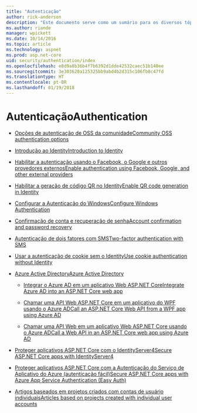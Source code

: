 ```yaml
---
title: "Autenticação"
author: rick-anderson
description: "Este documento serve como um sumário para os diversos tópicos sobre autenticação do ASP.NET Core."
ms.author: riande
manager: wpickett
ms.date: 10/14/2016
ms.topic: article
ms.technology: aspnet
ms.prod: asp.net-core
uid: security/authentication/index
ms.openlocfilehash: e8d9a8b36b4f7b6392d1dde42532caec51b140ee
ms.sourcegitcommit: 3e303620a125325bb9abd4b2d315c106fb8c47fd
ms.translationtype: HT
ms.contentlocale: pt-BR
ms.lasthandoff: 01/19/2018
---
```

# <a name="authentication"></a><span data-ttu-id="2b694-103">Autenticação</span><span class="sxs-lookup"><span data-stu-id="2b694-103">Authentication</span></span>

* [<span data-ttu-id="2b694-104">Opções de autenticação de OSS da comunidade</span><span class="sxs-lookup"><span data-stu-id="2b694-104">Community OSS authentication options</span></span>](community.md)

* [<span data-ttu-id="2b694-105">Introdução ao Identity</span><span class="sxs-lookup"><span data-stu-id="2b694-105">Introduction to Identity</span></span>](identity.md)

* [<span data-ttu-id="2b694-106">Habilitar a autenticação usando o Facebook, o Google e outros provedores externos</span><span class="sxs-lookup"><span data-stu-id="2b694-106">Enable authentication using Facebook, Google, and other external providers</span></span>](social/index.md)

* [<span data-ttu-id="2b694-107">Habilitar a geração de código QR no Identity</span><span class="sxs-lookup"><span data-stu-id="2b694-107">Enable QR code generation in Identity</span></span>](identity-enable-qrcodes.md)

* [<span data-ttu-id="2b694-108">Configurar a Autenticação do Windows</span><span class="sxs-lookup"><span data-stu-id="2b694-108">Configure Windows Authentication</span></span>](windowsauth.md)

* [<span data-ttu-id="2b694-109">Confirmação de conta e recuperação de senha</span><span class="sxs-lookup"><span data-stu-id="2b694-109">Account confirmation and password recovery</span></span>](accconfirm.md)

* [<span data-ttu-id="2b694-110">Autenticação de dois fatores com SMS</span><span class="sxs-lookup"><span data-stu-id="2b694-110">Two-factor authentication with SMS</span></span>](2fa.md)

* [<span data-ttu-id="2b694-111">Usar a autenticação de cookie sem o Identity</span><span class="sxs-lookup"><span data-stu-id="2b694-111">Use cookie authentication without Identity</span></span>](cookie.md)

* [<span data-ttu-id="2b694-112">Azure Active Directory</span><span class="sxs-lookup"><span data-stu-id="2b694-112">Azure Active Directory</span></span>](azure-active-directory/index.md)

  * [<span data-ttu-id="2b694-113">Integrar o Azure AD em um aplicativo Web ASP.NET Core</span><span class="sxs-lookup"><span data-stu-id="2b694-113">Integrate Azure AD into an ASP.NET Core web app</span></span>](https://azure.microsoft.com/documentation/samples/active-directory-dotnet-webapp-openidconnect-aspnetcore/)

  * [<span data-ttu-id="2b694-114">Chamar uma API Web ASP.NET Core em um aplicativo do WPF usando o Azure AD</span><span class="sxs-lookup"><span data-stu-id="2b694-114">Call an ASP.NET Core Web API from a WPF app using Azure AD</span></span>](https://azure.microsoft.com/documentation/samples/active-directory-dotnet-native-aspnetcore/)

  * [<span data-ttu-id="2b694-115">Chamar uma API Web em um aplicativo Web ASP.NET Core usando o Azure AD</span><span class="sxs-lookup"><span data-stu-id="2b694-115">Call a Web API in an ASP.NET Core web app using Azure AD</span></span>](https://azure.microsoft.com/documentation/samples/active-directory-dotnet-webapp-webapi-openidconnect-aspnetcore/)

* [<span data-ttu-id="2b694-116">Proteger aplicativos ASP.NET Core com o IdentityServer4</span><span class="sxs-lookup"><span data-stu-id="2b694-116">Secure ASP.NET Core apps with IdentityServer4</span></span>](http://docs.identityserver.io/en/release/)

* [<span data-ttu-id="2b694-117">Proteger aplicativos ASP.NET Core com a Autenticação do Serviço de Aplicativo do Azure (autenticação fácil)</span><span class="sxs-lookup"><span data-stu-id="2b694-117">Secure ASP.NET Core apps with Azure App Service Authentication (Easy Auth)</span></span>](https://docs.microsoft.com/azure/app-service/app-service-authentication-overview)

* [<span data-ttu-id="2b694-118">Artigos baseados em projetos criados com contas de usuário individuais</span><span class="sxs-lookup"><span data-stu-id="2b694-118">Articles based on projects created with individual user accounts</span></span>](xref:security/authentication/individual)
